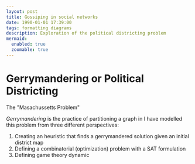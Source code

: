 ```yaml
---
layout: post
title: Gossiping in social networks 
date: 1990-01-01 17:39:00
tags: formatting diagrams
description: Exploration of the political districting problem
mermaid:
  enabled: true
  zoomable: true
---
```


# Gerrymandering or Political Districting

The "Masachussetts Problem"

_Gerrymandering_ is the practice of partitioning a graph in I have modelled this problem from three different perspectives:

1. Creating an heuristic that finds a gerrymandered solution given an initial district map
2. Defining a combinatorial (optimization) problem with a SAT formulation
3. Defining game theory dynamic
